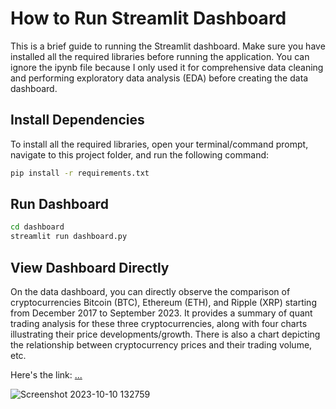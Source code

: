 # How to Run Streamlit Dashboard

This is a brief guide to running the Streamlit dashboard. Make sure you have installed all the required libraries before running the application. You can ignore the ipynb file because I only used it for comprehensive data cleaning and performing exploratory data analysis (EDA) before creating the data dashboard.

## Install Dependencies

To install all the required libraries, open your terminal/command prompt, navigate to this project folder, and run the following command:

```bash
pip install -r requirements.txt
```

## Run Dashboard
```bash
cd dashboard
streamlit run dashboard.py
```
## View Dashboard Directly
On the data dashboard, you can directly observe the comparison of cryptocurrencies Bitcoin (BTC), Ethereum (ETH), and Ripple (XRP) starting from December 2017 to September 2023. It provides a summary of quant trading analysis for these three cryptocurrencies, along with four charts illustrating their price developments/growth. There is also a chart depicting the relationship between cryptocurrency prices and their trading volume, etc.

Here's the link: [...](https://quantradinganalysis1.streamlit.app/)

![Screenshot 2023-10-10 132759](https://github.com/fadhiljr7/DataScience-Quant-Trading-Analyts-BTC-ETH-XRP/assets/48880516/d68b4bae-9d49-4960-b827-56f376f5c7b1)
